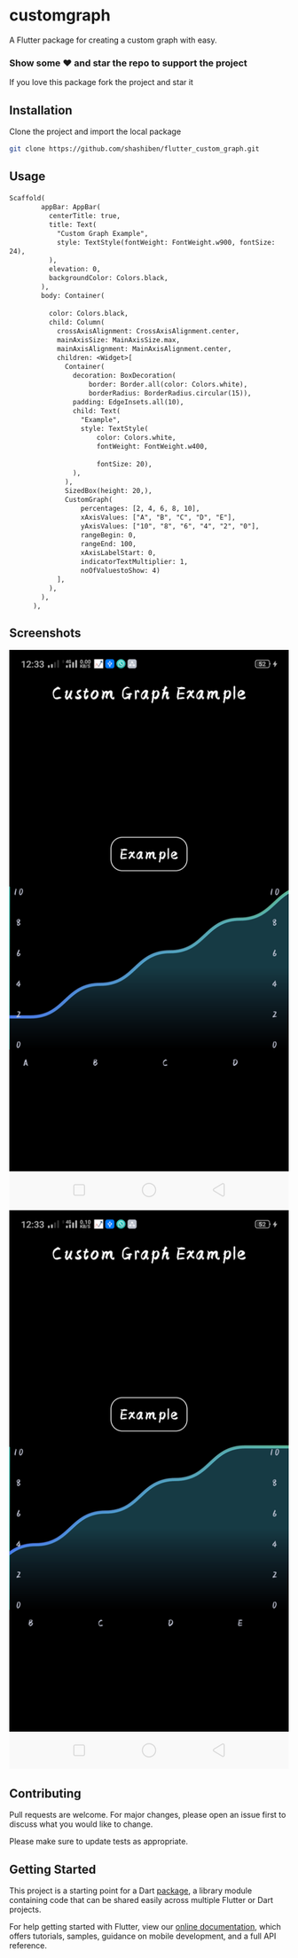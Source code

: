 # customgraph

A Flutter package for creating a custom graph with easy.

### Show some :heart: and star the repo to support the project
 If you love this package fork the project and star it

## Installation

Clone the project and import the local package

```bash
git clone https://github.com/shashiben/flutter_custom_graph.git
```

## Usage
```
Scaffold(
        appBar: AppBar(
          centerTitle: true,
          title: Text(
            "Custom Graph Example",
            style: TextStyle(fontWeight: FontWeight.w900, fontSize: 24),
          ),
          elevation: 0,
          backgroundColor: Colors.black,
        ),
        body: Container(
          
          color: Colors.black,
          child: Column(
            crossAxisAlignment: CrossAxisAlignment.center,
            mainAxisSize: MainAxisSize.max,
            mainAxisAlignment: MainAxisAlignment.center,
            children: <Widget>[
              Container(
                decoration: BoxDecoration(
                    border: Border.all(color: Colors.white),
                    borderRadius: BorderRadius.circular(15)),
                padding: EdgeInsets.all(10),
                child: Text(
                  "Example",
                  style: TextStyle(
                      color: Colors.white,
                      fontWeight: FontWeight.w400,
                      
                      fontSize: 20),
                ),
              ),
              SizedBox(height: 20,),
              CustomGraph(
                  percentages: [2, 4, 6, 8, 10],
                  xAxisValues: ["A", "B", "C", "D", "E"],
                  yAxisValues: ["10", "8", "6", "4", "2", "0"],
                  rangeBegin: 0,
                  rangeEnd: 100,
                  xAxisLabelStart: 0,
                  indicatorTextMultiplier: 1,
                  noOfValuestoShow: 4)
            ],
          ),
        ),
      ),
```

## Screenshots
<p float="left">
  <img src="https://github.com/shashiben/flutter_custom_graph/blob/master/screenshots/ss1.png"  />
  <img src="https://github.com/shashiben/flutter_custom_graph/blob/master/screenshots/ss2.png"  />
  
## Contributing
Pull requests are welcome. For major changes, please open an issue first to discuss what you would like to change.

Please make sure to update tests as appropriate.

## Getting Started

This project is a starting point for a Dart
[package](https://flutter.dev/developing-packages/),
a library module containing code that can be shared easily across
multiple Flutter or Dart projects.

For help getting started with Flutter, view our 
[online documentation](https://flutter.dev/docs), which offers tutorials, 
samples, guidance on mobile development, and a full API reference.
